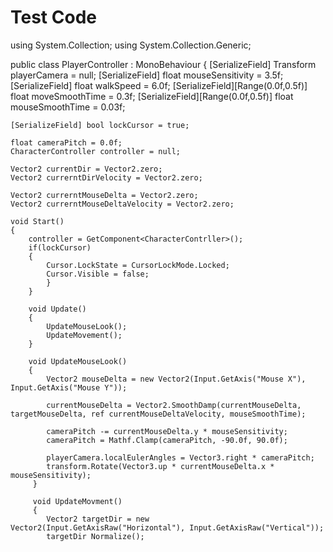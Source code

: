 # Test Code
using System.Collection;
using System.Collection.Generic;

public class PlayerController : MonoBehaviour
{
    [SerializeField] Transform playerCamera = null;
    [SerializeField] float mouseSensitivity = 3.5f;
    [SerializeField] float walkSpeed = 6.0f;
    [SerializeField][Range(0.0f,0.5f)] float moveSmoothTime = 0.3f;
    [SerializeField][Range(0.0f,0.5f)] float mouseSmoothTime = 0.03f;
    
    [SerializeField] bool lockCursor = true;
    
    float cameraPitch = 0.0f;
    CharacterController controller = null;
    
    Vector2 currentDir = Vector2.zero;
    Vector2 currerntDirVelocity = Vector2.zero;
    
    Vector2 currerntMouseDelta = Vector2.zero;
    Vector2 currerntMouseDeltaVelocity = Vector2.zero;
    
    void Start()
    {
        controller = GetComponent<CharacterContrller>();
        if(lockCursor)
        {
            Cursor.LockState = CursorLockMode.Locked;
            Cursor.Visible = false;
            }
        }
        
        void Update()
        {
            UpdateMouseLook();
            UpdateMovement();
        }
        
        void UpdateMouseLook()
        {
            Vector2 mouseDelta = new Vector2(Input.GetAxis("Mouse X"), Input.GetAxis("Mouse Y"));
            
            currentMouseDelta = Vector2.SmoothDamp(currentMouseDelta, targetMouseDelta, ref currentMouseDeltaVelocity, mouseSmoothTime);
            
            cameraPitch -= currentMouseDelta.y * mouseSensitivity;
            cameraPitch = Mathf.Clamp(cameraPitch, -90.0f, 90.0f);
            
            playerCamera.localEulerAngles = Vector3.right * cameraPitch;
            transform.Rotate(Vector3.up * currentMouseDelta.x * mouseSensitivity);
         }
         
         void UpdateMovment()
         {
            Vector2 targetDir = new Vector2(Input.GetAxisRaw("Horizontal"), Input.GetAxisRaw("Vertical"));
            targetDir Normalize();
    
    
